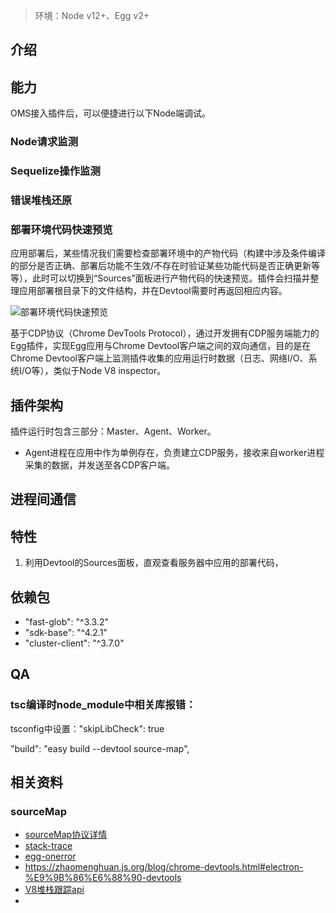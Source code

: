 > 环境：Node v12+、Egg v2+
## 介绍


## 能力

OMS接入插件后，可以便捷进行以下Node端调试。
### Node请求监测

### Sequelize操作监测
### 错误堆栈还原

### 部署环境代码快速预览

应用部署后，某些情况我们需要检查部署环境中的产物代码（构建中涉及条件编译的部分是否正确、部署后功能不生效/不存在时验证某些功能代码是否正确更新等等），此时可以切换到“Sources”面板进行产物代码的快速预览。插件会扫描并整理应用部署根目录下的文件结构，并在Devtool需要时再返回相应内容。

![部署环境代码快速预览](https://res.jscssfunny.com/fe/appcreator/asset/material/1720971366160-erm-1.png?x-oss-process=style/hq)






基于CDP协议（Chrome DevTools Protocol），通过开发拥有CDP服务端能力的Egg插件，实现Egg应用与Chrome Devtool客户端之间的双向通信，目的是在Chrome Devtool客户端上监测插件收集的应用运行时数据（日志、网络I/O、系统I/O等），类似于Node V8 inspector。

## 插件架构

插件运行时包含三部分：Master、Agent、Worker。
- Agent进程在应用中作为单例存在，负责建立CDP服务，接收来自worker进程采集的数据，并发送至各CDP客户端。
## 进程间通信


## 特性
1. 利用Devtool的Sources面板，直观查看服务器中应用的部署代码，


## 依赖包

- "fast-glob": "^3.3.2"
- "sdk-base": "^4.2.1"
- "cluster-client": "^3.7.0"
## QA
### tsc编译时node_module中相关库报错：
tsconfig中设置："skipLibCheck": true


"build": "easy build --devtool source-map",

## 相关资料

### sourceMap
- [sourceMap协议详情](https://sourcemaps.info/spec.html#h.lmz475t4mvbx)
- [stack-trace](https://www.npmjs.com/package/stack-trace)
- [egg-onerror](https://github.com/eggjs/egg-onerror/blob/master/lib/error_view.js)
- https://zhaomenghuan.js.org/blog/chrome-devtools.html#electron-%E9%9B%86%E6%88%90-devtools
- [V8堆栈跟踪api](https://v8.dev/docs/stack-trace-api)
- 